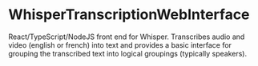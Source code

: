 # WhisperTranscriptionWebInterface
React/TypeScript/NodeJS front end for Whisper. Transcribes audio and video (english or french) into text and provides a basic interface for grouping the transcribed text into logical groupings (typically speakers).

